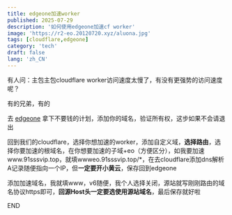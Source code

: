 ```yaml
---
title: edgeone加速worker
published: 2025-07-29
description: '如何使用edgeone加速cf worker'
image: 'https://r2-eo.20120720.xyz/aluona.jpg'
tags: [cloudflare,edgeone]
category: 'tech'
draft: false 
lang: 'zh_CN'
---
```

有人问：主包主包cloudflare worker访问速度太慢了，有没有更强势的访问速度呢？

有的兄弟，有的

去 [edgeone](https://edgeone.ai/zh/get-free-plan) 拿下不要钱的计划，添加你的域名，验证所有权，这步如果不会请退出

回到我们的cloudflare，选择你想加速的worker，添加自定义域，**选择路由**，选择你要加速的根域名，在你想要加速的子域+eo（方便区分），如我要加速www.91sssvip.top，就填wwweo.91sssvip.top/\*，在去cloudflare添加dns解析A记录随便指向一个IP，但**一定要开小黄云**，保存回到edgeone

添加加速域名，我就填www，v6随便，我个人选择关闭，源站就写刚刚路由的域名协议https即可，**回源Host头一定要选使用源站域名**，最后保存就好啦

END
